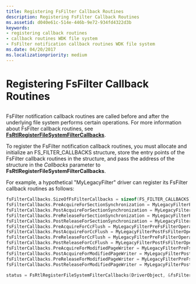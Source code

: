 ```yaml
---
title: Registering FsFilter Callback Routines
description: Registering FsFilter Callback Routines
ms.assetid: d040e61c-514e-446b-9e72-934fd4322d3b
keywords:
- registering callback routines
- callback routines WDK file system
- FsFilter notification callback routines WDK file system
ms.date: 04/20/2017
ms.localizationpriority: medium
---
```


# Registering FsFilter Callback Routines


## <span id="ddk_registering_fsfilter_callback_routines_if"></span><span id="DDK_REGISTERING_FSFILTER_CALLBACK_ROUTINES_IF"></span>


FsFilter notification callback routines are called before and after the underlying file system performs certain operations. For more information about FsFilter callback routines, see [**FsRtlRegisterFileSystemFilterCallbacks**](/windows-hardware/drivers/ddi/ntifs/nf-ntifs-fsrtlregisterfilesystemfiltercallbacks).

To register the FsFilter notification callback routines, you must allocate and initialize an FS\_FILTER\_CALLBACKS structure, store the entry points of the FsFilter callback routines in the structure, and pass the address of the structure in the *Callbacks* parameter to **FsRtlRegisterFileSystemFilterCallbacks**.

For example, a hypothetical "MyLegacyFilter" driver can register its FsFilter callback routines as follows:

```cpp
fsFilterCallbacks.SizeOfFsFilterCallbacks = sizeof(FS_FILTER_CALLBACKS);
fsFilterCallbacks.PreAcquireForSectionSynchronization = MyLegacyFilterPreFsFilterOperation;
fsFilterCallbacks.PostAcquireForSectionSynchronization = MyLegacyFilterPostFsFilterOperation;
fsFilterCallbacks.PreReleaseForSectionSynchronization = MyLegacyFilterPreFsFilterOperation;
fsFilterCallbacks.PostReleaseForSectionSynchronization = MyLegacyFilterPostFsFilterOperation;
fsFilterCallbacks.PreAcquireForCcFlush = MyLegacyFilterPreFsFilterOperation;
fsFilterCallbacks.PostAcquireForCcFlush = MyLegacyFilterPostFsFilterOperation;
fsFilterCallbacks.PreReleaseForCcFlush = MyLegacyFilterPreFsFilterOperation;
fsFilterCallbacks.PostReleaseForCcFlush = MyLegacyFilterPostFsFilterOperation;
fsFilterCallbacks.PreAcquireForModifiedPageWriter = MyLegacyFilterPreFsFilterOperation;
fsFilterCallbacks.PostAcquireForModifiedPageWriter = MyLegacyFilterPostFsFilterOperation;
fsFilterCallbacks.PreReleaseForModifiedPageWriter = MyLegacyFilterPreFsFilterOperation;
fsFilterCallbacks.PostReleaseForModifiedPageWriter = MyLegacyFilterPostFsFilterOperation;

status = FsRtlRegisterFileSystemFilterCallbacks(DriverObject, &fsFilterCallbacks);
```

 

